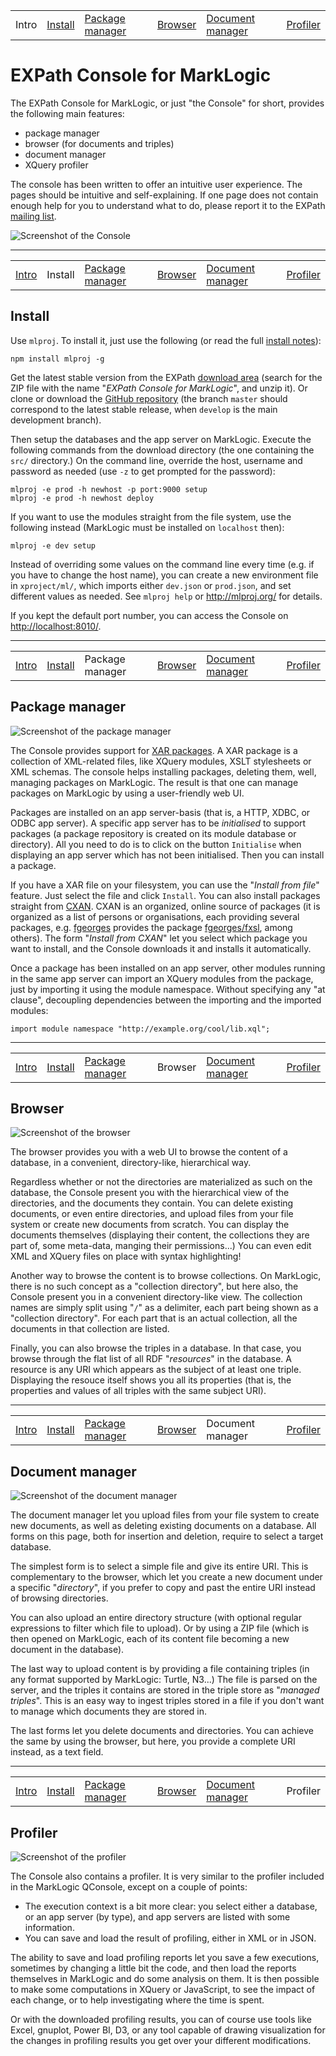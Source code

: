 <table>
<tr>
<td>Intro</td>
<td><a href="#install">Install</a></td>
<td><a href="#package-manager">Package manager</a></td>
<td><a href="#browser">Browser</a></td>
<td><a href="#document-manager">Document manager</a></td>
<td><a href="#profiler">Profiler</a></td>
</tr>
</table>

# EXPath Console for MarkLogic

The EXPath Console for MarkLogic, or just "the Console" for short,
provides the following main features:

- package manager
- browser (for documents and triples)
- document manager
- XQuery profiler

The console has been written to offer an intuitive user experience.
The pages should be intuitive and self-explaining.  If one page does
not contain enough help for you to understand what to do, please
report it to the EXPath [mailing list](http://expath.org/lists).

![Screenshot of the Console](doc/screenshot.png)

<hr/>
<table>
<tr>
<td><a href="#expath-console-for-marklogic">Intro</a></td>
<td>Install</td>
<td><a href="#package-manager">Package manager</a></td>
<td><a href="#browser">Browser</a></td>
<td><a href="#document-manager">Document manager</a></td>
<td><a href="#profiler">Profiler</a></td>
</tr>
</table>

## Install

Use `mlproj`.  To install it, just use the following (or read the
full [install notes](http://mlproj.org/doc/install)):

```
npm install mlproj -g
```

Get the latest stable version from the
EXPath [download area](http://expath.org/files) (search for the ZIP
file with the name "*EXPath Console for MarkLogic*", and unzip it).
Or clone or download
the [GitHub repository](https://github.com/fgeorges/expath-ml-console)
(the branch `master` should correspond to the latest stable release,
when `develop` is the main development branch).

Then setup the databases and the app server on MarkLogic.  Execute the
following commands from the download directory (the one containing the
`src/` directory.)  On the command line, override the host, username
and password as needed (use `-z` to get prompted for the password):

```
mlproj -e prod -h newhost -p port:9000 setup
mlproj -e prod -h newhost deploy
```

If you want to use the modules straight from the file system, use the
following instead (MarkLogic must be installed on `localhost` then):

```
mlproj -e dev setup
```

Instead of overriding some values on the command line every time
(e.g. if you have to change the host name), you can create a new
environment file in `xproject/ml/`, which imports either `dev.json` or
`prod.json`, and set different values as needed.  See `mlproj help` or
http://mlproj.org/ for details.

If you kept the default port number, you can access the Console
on [http://localhost:8010/](http://localhost:8010/).

<hr/>
<table>
<tr>
<td><a href="#expath-console-for-marklogic">Intro</a></td>
<td><a href="#install">Install</a></td>
<td>Package manager</td>
<td><a href="#browser">Browser</a></td>
<td><a href="#document-manager">Document manager</a></td>
<td><a href="#profiler">Profiler</a></td>
</tr>
</table>

## Package manager

![Screenshot of the package manager](doc/pkg-manager.png)

The Console provides support for
[XAR packages](http://expath.org/spec/pkg).  A XAR package is a
collection of XML-related files, like XQuery modules, XSLT stylesheets
or XML schemas.  The console helps installing packages, deleting them,
well, managing packages on MarkLogic.  The result is that one can
manage packages on MarkLogic by using a user-friendly web UI.

Packages are installed on an app server-basis (that is, a HTTP, XDBC,
or ODBC app server).  A specific app server has to be *initialised* to
support packages (a package repository is created on its module
database or directory).  All you need to do is to click on the button
`Initialise` when displaying an app server which has not been
initialised.  Then you can install a package.

If you have a XAR file on your filesystem, you can use the "*Install
from file*" feature.  Just select the file and click `Install`.  You
can also install packages straight from [CXAN](http://cxan.org/).
CXAN is an organized, online source of packages (it is organized as a
list of persons or organisations, each providing several packages,
e.g. [fgeorges](http://cxan.org/pkg/fgeorges) provides the package
[fgeorges/fxsl](http://cxan.org/pkg/fgeorges/fxsl), among others).
The form "*Install from CXAN*" let you select which package you want
to install, and the Console downloads it and installs it
automatically.

Once a package has been installed on an app server, other modules
running in the same app server can import an XQuery modules from the
package, just by importing it using the module namespace.  Without
specifying any "at clause", decoupling dependencies between the
importing and the imported modules:

```xquery
import module namespace "http://example.org/cool/lib.xql";
```

<hr/>
<table>
<tr>
<td><a href="#expath-console-for-marklogic">Intro</a></td>
<td><a href="#install">Install</a></td>
<td><a href="#package-manager">Package manager</a></td>
<td>Browser</td>
<td><a href="#document-manager">Document manager</a></td>
<td><a href="#profiler">Profiler</a></td>
</tr>
</table>

## Browser

![Screenshot of the browser](doc/browser.png)

The browser provides you with a web UI to browse the content of a
database, in a convenient, directory-like, hierarchical way.

Regardless whether or not the directories are materialized as such on
the database, the Console present you with the hierarchical view of
the directories, and the documents they contain.  You can delete
existing documents, or even entire directories, and upload files from
your file system or create new documents from scratch.  You can
display the documents themselves (displaying their content, the
collections they are part of, some meta-data, manging their
permissions...)  You can even edit XML and XQuery files on place with
syntax highlighting!

Another way to browse the content is to browse collections.  On
MarkLogic, there is no such concept as a "collection directory", but
here also, the Console present you in a convenient directory-like
view.  The collection names are simply split using "`/`" as a
delimiter, each part being shown as a "collection directory".  For
each part that is an actual collection, all the documents in that
collection are listed.

Finally, you can also browse the triples in a database.  In that case,
you browse through the flat list of all RDF "*resources*" in the
database.  A resource is any URI which appears as the subject of at
least one triple.  Displaying the resouce itself shows you all its
properties (that is, the properties and values of all triples with the
same subject URI).

<hr/>
<table>
<tr>
<td><a href="#expath-console-for-marklogic">Intro</a></td>
<td><a href="#install">Install</a></td>
<td><a href="#package-manager">Package manager</a></td>
<td><a href="#browser">Browser</a></td>
<td>Document manager</td>
<td><a href="#profiler">Profiler</a></td>
</tr>
</table>

## Document manager

![Screenshot of the document manager](doc/doc-manager.png)

The document manager let you upload files from your file system to
create new documents, as well as deleting existing documents on a
database.  All forms on this page, both for insertion and deletion,
require to select a target database.

The simplest form is to select a simple file and give its entire URI.
This is complementary to the browser, which let you create a new
document under a specific "*directory*", if you prefer to copy and
past the entire URI instead of browsing directories.

You can also upload an entire directory structure (with optional
regular expressions to filter which file to upload).  Or by using a
ZIP file (which is then opened on MarkLogic, each of its content file
becoming a new document in the database).

The last way to upload content is by providing a file containing
triples (in any format supported by MarkLogic: Turtle, N3...)  The
file is parsed on the server, and the triples it contains are stored
in the triple store as "*managed triples*".  This is an easy way to
ingest triples stored in a file if you don't want to manage which
documents they are stored in.

The last forms let you delete documents and directories.  You can
achieve the same by using the browser, but here, you provide a
complete URI instead, as a text field.

<hr/>
<table>
<tr>
<td><a href="#expath-console-for-marklogic">Intro</a></td>
<td><a href="#install">Install</a></td>
<td><a href="#package-manager">Package manager</a></td>
<td><a href="#browser">Browser</a></td>
<td><a href="#document-manager">Document manager</a></td>
<td>Profiler</td>
</tr>
</table>

## Profiler

![Screenshot of the profiler](doc/profiler.png)

The Console also contains a profiler.  It is very similar to the
profiler included in the MarkLogic QConsole, except on a couple of
points:

- The execution context is a bit more clear: you select either a
  database, or an app server (by type), and app servers are listed
  with some information.
- You can save and load the result of profiling, either in XML or in
  JSON.

The ability to save and load profiling reports let you save a few
executions, sometimes by changing a little bit the code, and then load
the reports themselves in MarkLogic and do some analysis on them.  It
is then possible to make some computations in XQuery or JavaScript, to
see the impact of each change, or to help investigating where the time
is spent.

Or with the downloaded profiling results, you can of course use tools
like Excel, gnuplot, Power BI, D3, or any tool capable of drawing
visualization for the changes in profiling results you get over your
different modifications.
